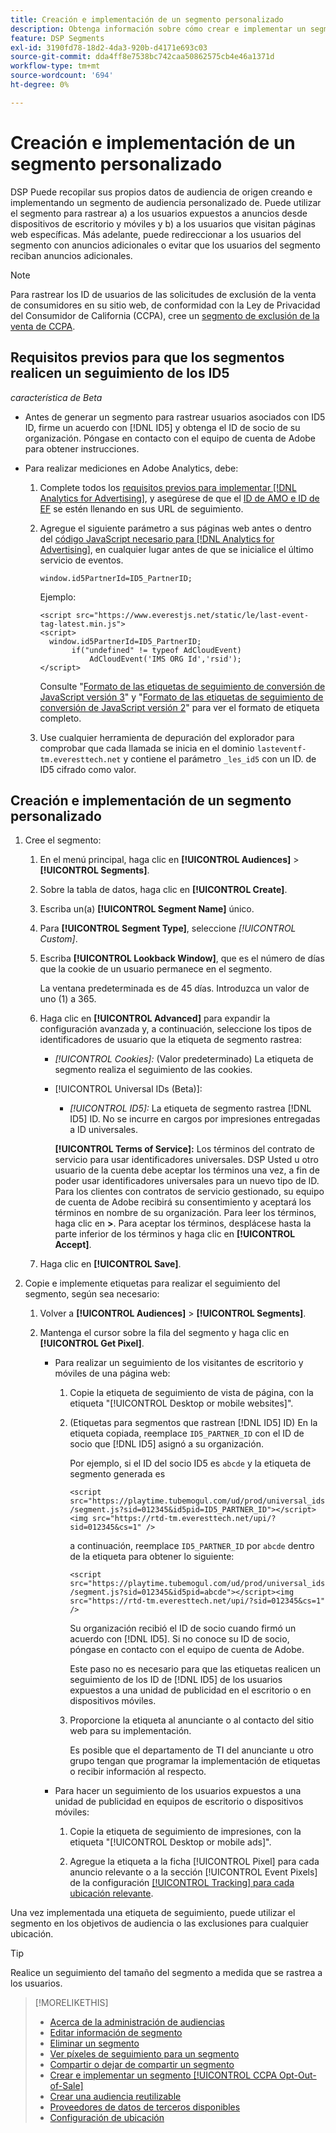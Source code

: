 ```yaml
---
title: Creación e implementación de un segmento personalizado
description: Obtenga información sobre cómo crear e implementar un segmento personalizado para rastrear usuarios expuestos a anuncios o usuarios que visitan sus páginas web.
feature: DSP Segments
exl-id: 3190fd78-18d2-4da3-920b-d4171e693c03
source-git-commit: dda4ff8e7538bc742caa50862575cb4e46a1371d
workflow-type: tm+mt
source-wordcount: '694'
ht-degree: 0%

---
```


# Creación e implementación de un segmento personalizado

DSP Puede recopilar sus propios datos de audiencia de origen creando e implementando un segmento de audiencia personalizado de. Puede utilizar el segmento para rastrear a) a los usuarios expuestos a anuncios desde dispositivos de escritorio y móviles y b) a los usuarios que visitan páginas web específicas. Más adelante, puede redireccionar a los usuarios del segmento con anuncios adicionales o evitar que los usuarios del segmento reciban anuncios adicionales.

>[!NOTE]
>
>Para rastrear los ID de usuarios de las solicitudes de exclusión de la venta de consumidores en su sitio web, de conformidad con la Ley de Privacidad del Consumidor de California (CCPA), cree un [segmento de exclusión de la venta de CCPA](ccpa-opt-out-segment-create.md).

## Requisitos previos para que los segmentos realicen un seguimiento de los ID5

*característica de Beta*

* Antes de generar un segmento para rastrear usuarios asociados con ID5 ID, firme un acuerdo con [!DNL ID5] y obtenga el ID de socio de su organización. Póngase en contacto con el equipo de cuenta de Adobe para obtener instrucciones.

* Para realizar mediciones en Adobe Analytics, debe:

   1. Complete todos los [requisitos previos para implementar [!DNL Analytics for Advertising]](/help/integrations/analytics/prerequisites.md), y asegúrese de que el [ID de AMO e ID de EF](/help/integrations/analytics/ids.md) se estén llenando en sus URL de seguimiento.

   1. Agregue el siguiente parámetro a sus páginas web antes o dentro del [código JavaScript necesario para [!DNL Analytics for Advertising]](/help/integrations/analytics/javascript.md), en cualquier lugar antes de que se inicialice el último servicio de eventos.

      ```window.id5PartnerId=ID5_PartnerID;```

      Ejemplo:

      ```
      <script src="https://www.everestjs.net/static/le/last-event-tag-latest.min.js">
      <script>
        window.id5PartnerId=ID5_PartnerID;
             if("undefined" != typeof AdCloudEvent)
                 AdCloudEvent('IMS ORG Id','rsid');
      </script>
      ```

      Consulte &quot;[Formato de las etiquetas de seguimiento de conversión de JavaScript versión 3](/help/search-social-commerce/tracking/format-conversion-tag-jsv3.md)&quot; y &quot;[Formato de las etiquetas de seguimiento de conversión de JavaScript versión 2](/help/search-social-commerce/tracking/format-conversion-tag-jsv2.md)&quot; para ver el formato de etiqueta completo.

   1. Use cualquier herramienta de depuración del explorador para comprobar que cada llamada se inicia en el dominio `lasteventf-tm.everesttech.net` y contiene el parámetro `_les_id5` con un ID. de ID5 cifrado como valor.

## Creación e implementación de un segmento personalizado

1. Cree el segmento:

   1. En el menú principal, haga clic en **[!UICONTROL Audiences]** > **[!UICONTROL Segments]**.

   1. Sobre la tabla de datos, haga clic en **[!UICONTROL Create]**.

   1. Escriba un(a) **[!UICONTROL Segment Name]** único.

   1. Para **[!UICONTROL Segment Type]**, seleccione *[!UICONTROL Custom]*.

   1. Escriba **[!UICONTROL Lookback Window]**, que es el número de días que la cookie de un usuario permanece en el segmento.

      La ventana predeterminada es de 45 días. Introduzca un valor de uno (1) a 365.

   1. Haga clic en **[!UICONTROL Advanced]** para expandir la configuración avanzada y, a continuación, seleccione los tipos de identificadores de usuario que la etiqueta de segmento rastrea:

      * *[!UICONTROL Cookies]:* (Valor predeterminado) La etiqueta de segmento realiza el seguimiento de las cookies.

      * [!UICONTROL Universal IDs (Beta)]:

         * *[!UICONTROL ID5]:* La etiqueta de segmento rastrea [!DNL ID5] ID. No se incurre en cargos por impresiones entregadas a ID universales.

        **[!UICONTROL Terms of Service]:** Los términos del contrato de servicio para usar identificadores universales. DSP Usted u otro usuario de la cuenta debe aceptar los términos una vez, a fin de poder usar identificadores universales para un nuevo tipo de ID. Para los clientes con contratos de servicio gestionado, su equipo de cuenta de Adobe recibirá su consentimiento y aceptará los términos en nombre de su organización. Para leer los términos, haga clic en **>**. Para aceptar los términos, desplácese hasta la parte inferior de los términos y haga clic en **[!UICONTROL Accept]**.

   1. Haga clic en **[!UICONTROL Save]**.

1. Copie e implemente etiquetas para realizar el seguimiento del segmento, según sea necesario:

   1. Volver a **[!UICONTROL Audiences]** > **[!UICONTROL Segments]**.

   1. Mantenga el cursor sobre la fila del segmento y haga clic en **[!UICONTROL Get Pixel]**.

      * Para realizar un seguimiento de los visitantes de escritorio y móviles de una página web:

         1. Copie la etiqueta de seguimiento de vista de página, con la etiqueta &quot;[!UICONTROL Desktop or mobile websites]&quot;.

         1. (Etiquetas para segmentos que rastrean [!DNL ID5] ID) En la etiqueta copiada, reemplace `ID5_PARTNER_ID` con el ID de socio que [!DNL ID5] asignó a su organización.

            Por ejemplo, si el ID del socio ID5 es `abcde` y la etiqueta de segmento generada es

            ```<script src="https://playtime.tubemogul.com/ud/prod/universal_ids/segment.js?sid=012345&id5pid=ID5_PARTNER_ID"></script><img src="https://rtd-tm.everesttech.net/upi/?sid=012345&cs=1" />```

            a continuación, reemplace `ID5_PARTNER_ID` por `abcde` dentro de la etiqueta para obtener lo siguiente:

            ```<script src="https://playtime.tubemogul.com/ud/prod/universal_ids/segment.js?sid=012345&id5pid=abcde"></script><img src="https://rtd-tm.everesttech.net/upi/?sid=012345&cs=1" />```

            Su organización recibió el ID de socio cuando firmó un acuerdo con [!DNL ID5]. Si no conoce su ID de socio, póngase en contacto con el equipo de cuenta de Adobe.

            Este paso no es necesario para que las etiquetas realicen un seguimiento de los ID de [!DNL ID5] de los usuarios expuestos a una unidad de publicidad en el escritorio o en dispositivos móviles.

         1. Proporcione la etiqueta al anunciante o al contacto del sitio web para su implementación.

            Es posible que el departamento de TI del anunciante u otro grupo tengan que programar la implementación de etiquetas o recibir información al respecto.

      * Para hacer un seguimiento de los usuarios expuestos a una unidad de publicidad en equipos de escritorio o dispositivos móviles:

         1. Copie la etiqueta de seguimiento de impresiones, con la etiqueta &quot;[!UICONTROL Desktop or mobile ads]&quot;.

         1. Agregue la etiqueta a la ficha [!UICONTROL Pixel] para cada anuncio relevante o a la sección [!UICONTROL Event Pixels] de la configuración [[!UICONTROL Tracking] para cada ubicación relevante](/help/dsp/campaign-management/placements/placement-settings.md#placement-tracking).

Una vez implementada una etiqueta de seguimiento, puede utilizar el segmento en los objetivos de audiencia o las exclusiones para cualquier ubicación.

>[!TIP]
>
>Realice un seguimiento del tamaño del segmento a medida que se rastrea a los usuarios.

>[!MORELIKETHIS]
>
>* [Acerca de la administración de audiencias](audience-about.md)
>* [Editar información de segmento](segment-edit.md)
>* [Eliminar un segmento](segment-delete.md)
>* [Ver píxeles de seguimiento para un segmento](segment-view-pixels.md)
>* [Compartir o dejar de compartir un segmento](segment-share.md)
>* [Crear e implementar un segmento [!UICONTROL CCPA Opt-Out-of-Sale]](ccpa-opt-out-segment-create.md)
>* [Crear una audiencia reutilizable](reusable-audience-create.md)
>* [Proveedores de datos de terceros disponibles](third-party-data-providers.md)
>* [Configuración de ubicación](/help/dsp/campaign-management/placements/placement-settings.md)
